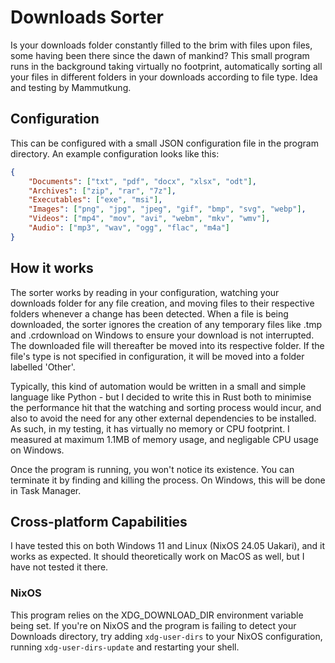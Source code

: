 # Downloads Sorter

Is your downloads folder constantly filled to the brim with files upon files, some having been there since the dawn of mankind? This small program runs in the background taking virtually no footprint, automatically sorting all your files in different folders in your downloads according to file type. Idea and testing by Mammutkung.

## Configuration

This can be configured with a small JSON configuration file in the program directory. 
An example configuration looks like this:
```json
{
	"Documents": ["txt", "pdf", "docx", "xlsx", "odt"],
	"Archives": ["zip", "rar", "7z"],
	"Executables": ["exe", "msi"],
	"Images": ["png", "jpg", "jpeg", "gif", "bmp", "svg", "webp"],
	"Videos": ["mp4", "mov", "avi", "webm", "mkv", "wmv"],
	"Audio": ["mp3", "wav", "ogg", "flac", "m4a"]
}
```

## How it works

The sorter works by reading in your configuration, watching your downloads folder for any file creation, and moving files to their respective folders whenever a change has been detected. When a file is being downloaded, the sorter ignores the creation of any temporary files like .tmp and .crdownload on Windows to ensure your download is not interrupted. The downloaded file will thereafter be moved into its respective folder. If the file's type is not specified in configuration, it will be moved into a folder labelled 'Other'.

Typically, this kind of automation would be written in a small and simple language like Python - but I decided to write this in Rust both to minimise the performance hit that the watching and sorting process would incur, and also to avoid the need for any other external dependencies to be installed. As such, in my testing, it has virtually no memory or CPU footprint. I measured at maximum 1.1MB of memory usage, and negligable CPU usage on Windows.

Once the program is running, you won't notice its existence. You can terminate it by finding and killing the process. On Windows, this will be done in Task Manager.

## Cross-platform Capabilities

I have tested this on both Windows 11 and Linux (NixOS 24.05 Uakari), and it works as expected. It should theoretically work on MacOS as well, but I have not tested it there.

### NixOS
This program relies on the XDG_DOWNLOAD_DIR environment variable being set. If you're on NixOS and the program is failing to detect your Downloads directory, try adding `xdg-user-dirs` to your NixOS configuration, running `xdg-user-dirs-update` and restarting your shell.
